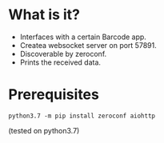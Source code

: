 # What is it?
- Interfaces with a certain Barcode app.
- Createa websocket server on port 57891.
- Discoverable by zeroconf.
- Prints the received data.

# Prerequisites
```
python3.7 -m pip install zeroconf aiohttp
```
(tested on python3.7)
